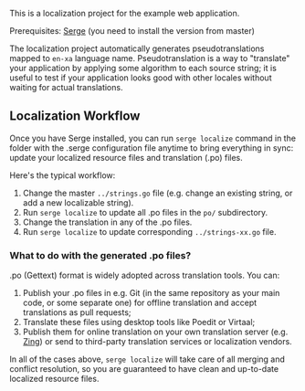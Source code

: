 This is a localization project for the example web application.

Prerequisites: [Serge](https://serge.io/) (you need to install
the version from master)

The localization project automatically generates pseudotranslations
mapped to `en-xa` language name. Pseudotranslation is a way
to "translate" your application by applying some algorithm to each
source string; it is useful to test if your application looks good
with other locales without waiting for actual translations.

Localization Workflow
---------------------

Once you have Serge installed, you can run `serge localize` command
in the folder with the .serge configuration file anytime
to bring everything in sync: update your localized resource files
and translation (.po) files.

Here's the typical workflow:

 1. Change the master `../strings.go` file (e.g. change an
    existing string, or add a new localizable string).
 2. Run `serge localize` to update all .po files in the `po/` subdirectory.
 3. Change the translation in any of the .po files.
 4. Run `serge localize` to update corresponding `../strings-xx.go` file.

### What to do with the generated .po files?

.po (Gettext) format is widely adopted across translation tools. You can:

 1. Publish your .po files in e.g. Git (in the same repository as your
    main code, or some separate one) for offline translation and accept
    translations as pull requests;
 2. Translate these files using desktop tools like Poedit or Virtaal;
 3. Publish them for online translation on your own translation server
    (e.g. [Zing](https://github.com/evernote/zing)) or send to
    third-party translation services or localization vendors.

In all of the cases above, `serge localize` will take care of all
merging and conflict resolution, so you are guaranteed to have clean
and up-to-date localized resource files.